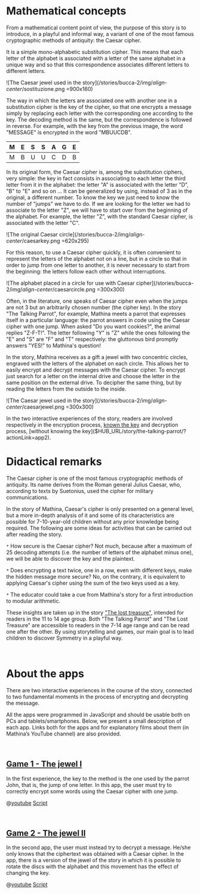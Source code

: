 # Mathematical concepts
From a mathematical content point of view, the purpose of this story is to introduce, in a playful and informal way, a variant of one of the most famous cryptographic methods of antiquity: the Caesar cipher. 

It is a simple mono-alphabetic substitution cipher. This means that each letter of the alphabet is associated with a letter of the same alphabet in a unique way and so that this correspondence associates different letters to different letters.

![The Caesar jewel used in the story](/stories/bucca-2/img/_align-center_/sostituzione.png =900x160)

The way in which the letters are associated one with another one in a substitution cipher is the key of the cipher, so that one encrypts a message simply by replacing each letter with the corresponding one according to the key. The decoding method is the same, but the correspondence is followed in reverse. For example, with the key from the previous image, the word "MESSAGE" is encrypted in the word "MBUUCDB".


| M | E | S | S | A | G | E |
| ---- | ---- | ---- | ---- | ---- | ---- | ---- |
| M | B | U | U | C | D | B |

In its original form, the Caesar cipher is, among the substitution ciphers, very simple: the key in fact consists in associating to each letter the third letter from it in the alphabet: the letter "A" is associated with the letter "D",  "B" to "E" and so on ... It can be generalized by using, instead of 3 as in the original, a different number. To know the key we just need to know the number of "jumps" we have to do. If we are looking for the letter we had to associate to the letter "Z", we will have to start over from the beginning of the alphabet. For example, the letter "Z", with the standard Caesar cipher, is associated with the letter "C".


![The original Caesar circle](/stories/bucca-2/img/_align-center_/caesarkey.png =620x295)


For this reason, to use a Caesar cipher quickly, it is often convenient to represent the letters of the alphabet not on a line, but in a circle so that in order to jump from one letter to another, it is never necessary to start from the beginning: the letters follow each other without interruptions. 

![The alphabet placed in a circle for use with Caesar cipher](/stories/bucca-2/img/_align-center_/caesarcircle.png =300x300)

Often, in the literature, one speaks of Caesar cipher even when the jumps are not 3 but an arbitrarily chosen number (the cipher key). In the story "The Talking Parrot", for example, Mathina meets a parrot that expresses itself in a particular language: the parrot answers in code using the Caesar cipher with one jump. When asked "Do you want cookies?", the animal replies "Z-F-T!". The letter following "Y" is "Z" while the ones following the "E" and "S" are "F" and "T" respectively: the gluttonous bird promptly answers "YES!" to Mathina's question!
 
In the story, Mathina receives as a gift a jewel with two concentric circles, engraved with the letters of the alphabet on each circle. This allows her to easily encrypt and decrypt messages with the Caesar cipher. To encrypt just search for a letter on the internal drive and choose the letter in the same position on the external drive. To decipher the same thing, but by reading the letters from the outside to the inside.

![The Caesar jewel used in the story](/stories/bucca-2/img/_align-center_/caesarjewel.png =300x300)


In the two interactive experiences of the story, readers are involved respectively in the encryption process, [known the key]($HUB_URL/story/the-talking-parrot/?actionLink=app1) and decryption process, [without knowing the key]($HUB_URL/story/the-talking-parrot/?actionLink=app2).


# Didactical remarks

The Caesar cipher is one of the most famous cryptographic methods of antiquity. Its name derives from the Roman general Julius Caesar, who, according to texts by Suetonius, used the cipher for military communications. 

In the story of Mathina, Caesar's cipher is only presented on a general level, but a more in-depth analysis of it and some of its characteristics are possible for 7-10-year-old children without any prior knowledge being required. The following are some ideas for activities that can be carried out after reading the story. 

`*` How secure is the Caesar cipher? Not much, because after a maximum of 25 decoding attempts (i.e. the number of letters of the alphabet minus one), we will be able to discover the key and the plaintext. 

`*` Does encrypting a text twice, one in a row, even with different keys, make the hidden message more secure? No, on the contrary, it is equivalent to applying Caesar's cipher using the sum of the two keys used as a key. 

`*` The educator could take a cue from Mathina's story for a first introduction to modular arithmetic. 

These insights are taken up in the story ["The lost treasure"]($HUB_URL/story/the-lost-treasure/), intended for readers in the 11 to 14 age group. Both "The Talking Parrot" and "The Lost Treasure" are accessible to readers in the 7-14 age range and can be read one after the other. By using storytelling and games, our main goal is to lead children to discover Symmetry in a playful way.


&nbsp;

# About the apps

There are two interactive experiences in the course of the story, connected to two fundamental moments in the process of encrypting and decrypting the message.

All the apps were programmed in JavaScript and should be usable both on PCs and tablets/smartphones.
Below, we present a small description of each app. Links both for the apps and for explanatory films about them (in Mathina’s YouTube channel) are also provided.

&nbsp;

## [Game 1 - The jewel I]($HUB_URL/story/the-talking-parrot/?actionLink=app1)

In the first experience, the key to the method is the one used by the parrot John, that is, the jump of one letter. In this app, the user must try to correctly encrypt some words using the Caesar cipher with one jump.

@[youtube](rL_8zo54uOY?_align-center_)
[Script](/stories/symm-1/transcripts/Script2.pdf)

&nbsp;

## [Game 2 - The jewel II]($HUB_URL/story/the-talking-parrot/?actionLink=app2)

In the second app, the user must instead try to decrypt a message. He/she only knows that the ciphertext was obtained with a Caesar cipher. In the app, there is a version of the jewel of the story in which it is possible to rotate the discs with the alphabet and this movement has the effect of changing the key.

@[youtube](djsCaPaiRlc?_align-center_)
[Script](/stories/symm-1/transcripts/Script2.pdf)

&nbsp;


